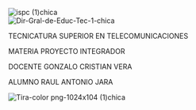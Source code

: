   ![ispc (1)chica](https://github.com/ISPC-TST-PI-I-2024/Raul-Jara/assets/167047352/d52d46de-84c5-4a5d-a778-a833939b2054)                
![Dir-Gral-de-Educ-Tec-1-chica](https://github.com/ISPC-TST-PI-I-2024/Raul-Jara/assets/167047352/44415305-3c5f-41cf-9c93-3e570c74ce29)                       



TECNICATURA SUPERIOR EN TELECOMUNICACIONES


MATERIA PROYECTO INTEGRADOR


DOCENTE GONZALO CRISTIAN VERA


ALUMNO RAUL ANTONIO JARA



 


![Tira-color png-1024x104 (1)chica](https://github.com/ISPC-TST-PI-I-2024/Raul-Jara/assets/167047352/b57c4594-25db-4097-88ba-3e58c7e841f4)




 
